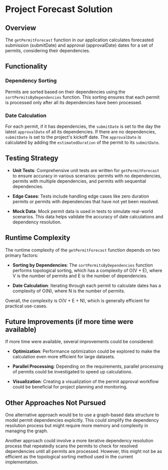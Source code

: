 # Project Forecast Solution

## Overview

The `getPermitForecast` function in our application calculates forecasted submission (submitDate) and approval (approvalDate) dates for a set of permits, considering their dependencies.

## Functionality

### Dependency Sorting

Permits are sorted based on their dependencies using the `sortPermitsByDependencies` function. This sorting ensures that each permit is processed only after all its dependencies have been processed.

### Date Calculation

For each permit, if it has dependencies, the `submitDate` is set to the day the latest `approvalDate` of all its dependencies. If there are no dependencies, `submitDate` is set to the project's kickoff date. The `approvalDate` is calculated by adding the `estimatedDuration` of the permit to its `submitDate`.

## Testing Strategy

- **Unit Tests**: Comprehensive unit tests are written for `getPermitForecast` to ensure accuracy in various scenarios: permits with no dependencies, permits with multiple dependencies, and permits with sequential dependencies.

- **Edge Cases**: Tests include handling edge cases like zero duration permits or permits with dependencies that have not yet been resolved.

- **Mock Data**: Mock permit data is used in tests to simulate real-world scenarios. This data helps validate the accuracy of date calculations and dependency resolution.

## Runtime Complexity

The runtime complexity of the `getPermitForecast` function depends on two primary factors:

- **Sorting by Dependencies**: The `sortPermitsByDependencies` function performs topological sorting, which has a complexity of O(V + E), where V is the number of permits and E is the number of dependencies.

- **Date Calculation**: Iterating through each permit to calculate dates has a complexity of O(N), where N is the number of permits.

Overall, the complexity is O(V + E + N), which is generally efficient for practical use-cases.

## Future Improvements (if more time were available)

If more time were available, several improvements could be considered:

- **Optimization**: Performance optimization could be explored to make the calculation even more efficient for large datasets.

- **Parallel Processing**: Depending on the requirements, parallel processing of permits could be investigated to speed up calculations.

- **Visualization**: Creating a visualization of the permit approval workflow could be beneficial for project planning and monitoring.

## Other Approaches Not Pursued

One alternative approach would be to use a graph-based data structure to model permit dependencies explicitly. This could simplify the dependency resolution process but might require more memory and complexity in managing the graph.

Another approach could involve a more iterative dependency resolution process that repeatedly scans the permits to check for resolved dependencies until all permits are processed. However, this might not be as efficient as the topological sorting method used in the current implementation.
